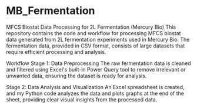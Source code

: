 # MB_Fermentation
MFCS Biostat Data Processing for 2L Fermentation (Mercury Bio)
This repository contains the code and workflow for processing MFCS biostat data generated from 2L fermentation experiments used in Mercury Bio. The fermentation data, provided in CSV format, consists of large datasets that require efficient processing and analysis.

Workflow
Stage 1: Data Preprocessing
The raw fermentation data is cleaned and filtered using Excel's built-in Power Query tool to remove irrelevant or unwanted data, ensuring the dataset is ready for analysis.

Stage 2: Data Analysis and Visualization
An Excel spreadsheet is created, and my Python code analyzes the data and plots graphs at the end of the sheet, providing clear visual insights from the processed data.

